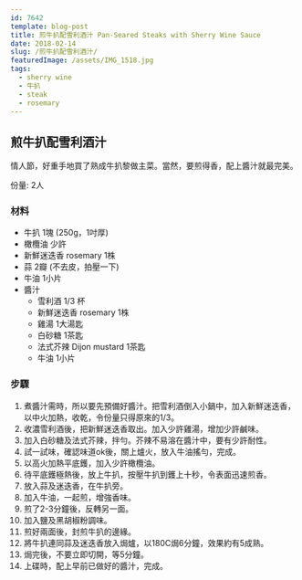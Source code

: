 ```yaml
---
id: 7642
template: blog-post
title: 煎牛扒配雪利酒汁 Pan-Seared Steaks with Sherry Wine Sauce
date: 2018-02-14
slug: /煎牛扒配雪利酒汁/
featuredImage: /assets/IMG_1518.jpg
tags:
  - sherry wine
  - 牛扒
  - steak
  - rosemary
---
```



## 煎牛扒配雪利酒汁

情人節，好重手地買了熟成牛扒黎做主菜。當然，要煎得香，配上醬汁就最完美。


份量: 2人

### 材料
- 牛扒 1塊 (250g，1吋厚)
- 橄欖油 少許
- 新鮮迷迭香 rosemary 1株
- 蒜 2瓣 (不去皮，拍壓一下)
- 牛油 1小片
- 醬汁
  - 雪利酒 1/3 杯
  - 新鮮迷迭香 rosemary 1株
  - 雞湯 1大湯匙
  - 白砂糖 1茶匙
  - 法式芥辣 Dijon mustard 1茶匙
  - 牛油 1小片
  

### 步驟
1. 煮醬汁需時，所以要先預備好醬汁。把雪利酒倒入小鍋中，加入新鮮迷迭香，以中火加熱，收乾，令份量只得原來的1/3。
2. 收濃雪利酒後，把新鮮迷迭香取出。加入少許雞湯，增加少許鹹味。
3. 加入白砂糖及法式芥辣，拌勻。芥辣不易溶在醬汁中，要有少許耐性。
4. 試一試味，確認味道ok後，關上爐火，放入牛油搖勻，完成。
5. 以高火加熱平底鑊，加入少許橄欖油。
6. 待平底鑊極熱後，放上牛扒，按壓牛扒到鑊上十秒，令表面迅速煎香。
7. 放入蒜及迷迭香，在牛扒旁。
8. 加入牛油，一起煎，增強香味。
9. 煎了2-3分鐘後，反轉另一面。
10. 加入鹽及黑胡椒粉調味。
11. 煎好兩面後，封煎牛扒的邊緣。
12. 將牛扒連同蒜及迷迭香放入焗爐，以180C焗6分鐘，效果約有5成熟。
13. 焗完後，不要立即切開，等5分鐘。
14. 上碟時，配上早前已做好的醬汁，完成。
